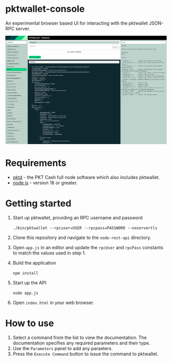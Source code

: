 # pktwallet-console

An experimental browser based UI for interacting with the pktwallet JSON-RPC server.

![Screenshot](https://github.com/PKT-Watch/pktwallet-console/blob/main/assets/pktwallet-console-screenshot.png)

# Requirements

- [pktd](https://github.com/pkt-cash/pktd) - the PKT Cash full node software which also includes pktwallet.
- [node js](https://nodejs.org/en) - version 18 or greater.

# Getting started

1. Start up pktwallet, providing an RPC username and password
   
   ```./bin/pktwallet --rpcuser=USER --rpcpass=PASSWORD --noservertls```

2. Clone this repository and navigate to the `node-rest-api` directory.
3. Open `app.js` in an editor and update the `rpcUser` and `rpcPass` constants to match the values used in step 1.
4. Build the application

   ```npm install```
   
5. Start up the API
   
   ```node app.js```

6. Open `index.html` in your web browser.

# How to use

1. Select a command from the list to view the documentation. The documentation specifies any required parameters and their type.
2. Use the `Parameters` panel to add any paraeters.
3. Press the `Execute Command` button to issue the command to pktwallet.
    
